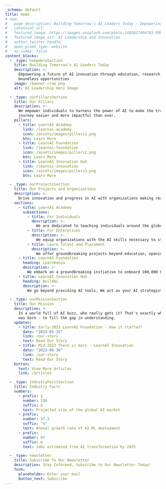 ```yaml
---
_schema: default
title: Home
# seo:
#   page_description: Building Tomorrow's AI Leaders Today - Empowering future AI innovation
#   canonical_url:
#   featured_image: https://images.unsplash.com/photo-1485827404703-89b55fcc595e
#   featured_image_alt: AI Leadership and Innovation
#   author_twitter_handle:
#   open_graph_type: website
#   no_index: false
content_blocks:
  - _type: homeHeroSection
    title: Building Tomorrow's AI Leaders Today
    description: >-
      Empowering a future of AI innovation through education, research, and unlocking 
      boundless opportunities
    image: /banner-crop.png
    alt: AI Leadership Hero Image

  - _type: ourPillarsSection
    title: Our Pillars
    description: >-
      We empower individuals to harness the power of AI to make the transformation 
      journey easier and more impactful than ever.
    pillars:
      - title: LearnAI Academy
        link: /learnai-academy
        icon: /assets/images/pillers1.png
        btn: Learn More
      - title: LearnAI Foundation
        link: /learnai-foundation
        icon: /assets/images/pillers2.png
        btn: Learn More
      - title: LearnAI Innovation Hub
        link: /learnai-innovation
        icon: /assets/images/pillers3.png
        btn: Learn More

  - _type: ourProjectsSection
    title: Our Projects and Organizations
    description: >-
      Drive innovation and progress in AI with organizations making real contributions at a time.
    sections:
      - title: LearnAI Academy
        subsections:
          - title: For Individuals
            description: >-
              We are dedicated to teaching individuals around the globe AI skills that are in high demand in today's and tomorrow's job markets.
          - title: For Enterprises
            description: >-
              We equip organizations with the AI skills necessary to stay competitive in an ever-evolving business landscape.
          - title: Learn Talent and Placement
            description: >-
              We offer groundbreaking projects beyond education, opening the door for students directly to higher-paying job opportunities.
      - title: LearnAI Foundation
        heading: LearnKenya
        description: >-
          We embark on a groundbreaking initiative to onboard 100,000 Kenyan students to our e-learning platform, equipping them with essential skills for better job opportunities and economic growth:
      - title: LearnAI Innovation Hub
        heading: BuildAi
        description: >-
          We go beyond providing AI tools. We act as your AI strategist, educator, and guide, empowering your business to leverage AI as a strategic asset to enhance operational efficiency and performance:

  - _type: ourMissionSection
    title: Our Mission
    description: >-
      In a world full of AI buzz, who really gets it? That's exactly why LearnAI 
      was born - to fill the gap in understanding.
    updates:
      - title: Early-2023 LearnAI Foundation - How it started?
        date: "2023-01-15"
        link: /our-story
        text: Read Our Story
      - title: Mid-2023 There is more - LearnAI Innovation
        date: "2023-06-30"
        link: /our-story
        text: Read Our Story
    button:
      text: View More Articles
      link: /articles

  - _type: industryFectsSection
    title: Industry Facts
    numbers:
      - prefix: $
        number: 190
        suffix: b
        text: Projected size of the global AI market
      - prefix:
        number: 37.3
        suffix: "%"
        text: Annual growth rate of AI-ML deployment
      - prefix:
        number: 97
        suffix: m
        text: Jobs estimated from AI transformation by 2025

  - _type: newsletter
    title: Subscribe To Our Newsletter
    description: Stay Informed, Subscribe to Our Newsletter Today!
    form:
      placeholder: Enter your mail
      button_text: Subscribe
---
```

